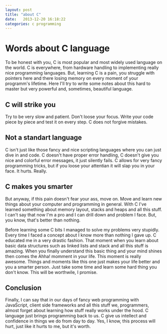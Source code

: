 ```yaml
---
layout: post
title: "about C"
date:   2013-12-20 16:18:22
categories: c programming
---
```


# Words about C language #
To be honest with you, C is most popular and most widely used language on the
world. C is everywhere, from hardware handling to implementing really nice
programming languages. But, learning C is a pain, you struggle with pointers
here and there losing memory on every moment of your programm's lifetime.
Here I'll try to write some notes about this hard to master but very powerful
and, sometimes, beautiful language.

## C will strike you ##
Try to be very slow and patient. Don't loose your focus. Write your code
piece by piece and test it on every step. C does not forgive mistakes.

## Not a standart language ##
C isn't just like those fancy and nice scripting languages where you can just
dive in and code. C doesn't have proper error handling, C doesn't give you
nice and colorful error messages, it just silently fails. C allows for very
fancy programming tricks, but if you loose your attentian it will slap you in
your face. It hurts. Really.

## C makes you smarter ##
But anyway, if this pain doesn't fear your ass, move on. Move and learn new
things about your computer and programming in general.
With C I've learned something about memory layout, stacks and heaps and all this
stuff. I can't say that now I'm a pro and I can drill down and problem I face.
But, you know, that's better than nothing.

Before learning some C bits I managed to solve my problems very stupidly.
Every time I faced a concept about I know more than nothing I gave up.
C educated me in a very drastic fashion. That moment when you learn about
basic data structures such as linked lists and stack and all this stuff is
amazing. When you finally understand this basic thing and your mind shines then
comes the Ahha! momment in your life. This moment is really awesome.
Things and moments like this one just makes your life better and you a smarter
person.
Just take some time and learn some hard thing you don't know.
This will be worthwile, I promise. 

## Conclusion ##
Finally, I can say that in our days of fancy web programming with JavaScript,
client side frameworks and all this stuff we, programmers, almost forget about
learning how stuff really works under the hood.
C language just brings programming back to us. C give us intellect and
confidence in things we do from day to day. Yes, I know, this process will hurt,
just like it hurts to me, but it's worth.
